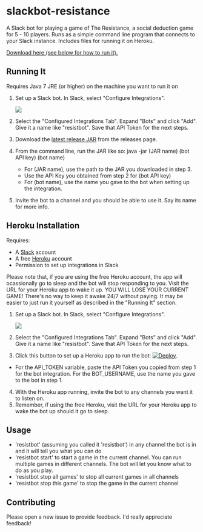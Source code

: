 # slackbot-resistance
A Slack bot for playing a game of The Resistance, a social deduction game for 5 - 10 players. Runs as a simple command line program
that connects to your Slack instance. Includes files for running it on Heroku.

[Download here (see below for how to run it).](https://github.com/chairbender/slackbot-resistance/releases/download/1.01r2/slackbot-resistance-1.01-standalone.jar)

## Running It
Requires Java 7 JRE (or higher) on the machine you want to run it on

1. Set up a Slack bot. In Slack, select "Configure Integrations".

    ![](http://i.imgur.com/knODtaX.png)
2. Select the "Configured Integrations Tab". Expand "Bots" and click "Add". Give it a name like "resistbot". Save that API Token for the next steps.
3. Download the [latest release JAR](https://github.com/chairbender/slackbot-resistance/releases/download/1.01r2/slackbot-resistance-1.01-standalone.jar) from the releases page.
4. From the command line, run the JAR like so: 
    java -jar (JAR name) (bot API key) (bot name)
    * For (JAR name), use the path to the JAR you downloaded in step 3.
    * Use the API Key you obtained from step 2 for (bot API key)
    * For (bot name), use the name you gave to the bot when setting up the integration.
5. Invite the bot to a channel and you should be able to use it. Say its name for more info.    

## Heroku Installation
Requires:
* A [Slack](https://slack.com) account
* A free [Heroku](https://www.heroku.com/) account
* Permission to set up integrations in Slack

Please note that, if you are using the free Heroku account, the app will ocassionally go to sleep and the bot will
stop responding to you. Visit the URL for your Heroku app to wake it up. YOU WILL LOSE YOUR CURRENT GAME! There's no way to keep it awake 24/7 without paying.
It may be easier to just run it yourself as described in the "Running It" section.

1. Set up a Slack bot. In Slack, select "Configure Integrations".

    ![](http://i.imgur.com/knODtaX.png)
2. Select the "Configured Integrations Tab". Expand "Bots" and click "Add". Give it a name like "resistbot". Save that API Token for the next steps.
3. Click this button to set up a Heroku app to run the bot: [![Deploy](https://www.herokucdn.com/deploy/button.svg)](https://heroku.com/deploy).
  * For the API_TOKEN variable, paste the API Token you copied from step 1 for the bot integration. For the BOT_USERNAME, use the name you gave to the bot in step 1.
4. With the Heroku app running, invite the bot to any channels you want it to listen on.
5. Remember, if using the free Heroku, visit the URL for your Heroku app to wake the bot up should it go to sleep.


## Usage
* 'resistbot' (assuming you called it 'resistbot') in any channel the bot is in and it will tell you what you can do
* 'resistbot start' to start a game in the current channel. You can run multiple games in different channels. The bot will
let you know what to do as you play.
* 'resistbot stop all games' to stop all current games in all channels
* 'resistbot stop this game' to stop the game in the current channel


## Contributing

Please open a new issue to provide feedback. I'd really appreciate feedback!
